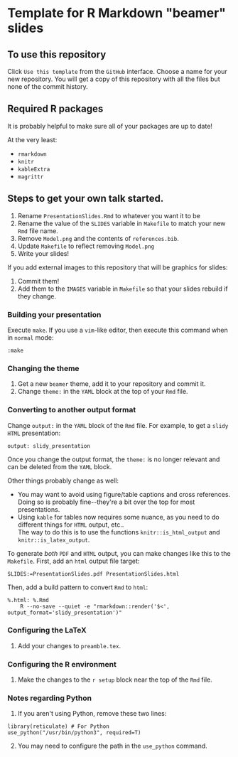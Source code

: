 # Template for R Markdown "beamer" slides

## To use this repository

Click `Use this template` from the `GitHub` interface.
Choose a name for your new repository.
You will get a copy of this repository with all the files but none of the commit history.

## Required R packages

It is probably helpful to make sure all of your packages are up to date!

At the very least:

* `rmarkdown`
* `knitr`
* `kableExtra`
* `magrittr`

## Steps to get your own talk started.

1. Rename `PresentationSlides.Rmd` to whatever you want it to be
2. Rename the value of the `SLIDES` variable in `Makefile` to match your new `Rmd` file name.
3. Remove `Model.png` and the contents of `references.bib`.
4. Update `Makefile` to reflect removing `Model.png`
5. Write your slides!

If you add external images to this repository that will be graphics for slides:

1. Commit them!
2. Add them to the `IMAGES` variable in `Makefile` so that your slides rebuild if they change.

### Building your presentation

Execute `make`.
If you use a `vim`-like editor, then execute this command when in `normal` mode:

```
:make
```

### Changing the theme

1. Get a new `beamer` theme, add it to your repository and commit it.
2. Change `theme:` in the `YAML` block at the top of your `Rmd` file.

### Converting to another output format

Change `output:` in the `YAML` block of the `Rmd` file.
For example, to get a `slidy` `HTML` presentation:

```
output: slidy_presentation
```

Once you change the output format, the `theme:` is no longer relevant and can be deleted from the `YAML` block.

Other things probably change as well:

* You may want to avoid using figure/table captions and cross references.
  Doing so is probably fine--they're a bit over the top for most presentations.
* Using `kable` for tables now requires some nuance, as you need to do different things for `HTML` output, etc..  
  The way to do this is to use the functions `knitr::is_html_output` and `knitr::is_latex_output`.

To generate *both* `PDF` and `HTML` output, you can make changes like this to the `Makefile`.
First, add an `html` output file target:

```
SLIDES:=PresentationSlides.pdf PresentationSlides.html
```

Then, add a build pattern to convert `Rmd` to `html`:

```
%.html: %.Rmd
	R --no-save --quiet -e "rmarkdown::render('$<', output_format='slidy_presentation')"
```

### Configuring the LaTeX 

1. Add your changes to `preamble.tex`.

### Configuring the R environment

1. Make the changes to the `r setup` block near the top of the `Rmd` file.

### Notes regarding Python

1. If you aren't using Python, remove these two lines:
	
```
library(reticulate) # For Python
use_python("/usr/bin/python3", required=T)
```

2. You may need to configure the path in the `use_python` command.

